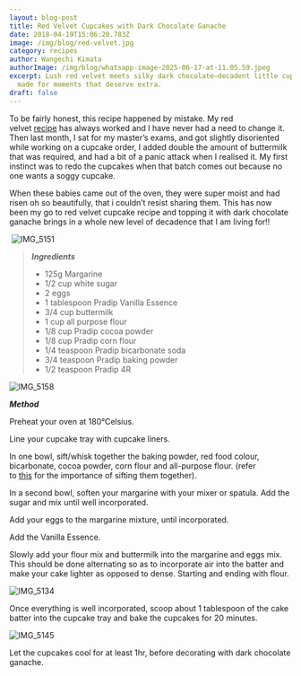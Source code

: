 ```yaml
---
layout: blog-post
title: Red Velvet Cupcakes with Dark Chocolate Ganache
date: 2018-04-19T15:06:20.783Z
image: /img/blog/red-velvet.jpg
category: recipes
author: Wangechi Kimata
authorImage: /img/blog/whatsapp-image-2025-06-17-at-11.05.59.jpeg
excerpt: Lush red velvet meets silky dark chocolate—decadent little cupcakes
  made for moments that deserve extra.
draft: false
---
```

To be fairly honest, this recipe happened by mistake. My red velvet [recipe](https://pastrypleasures.wordpress.com/2017/01/14/slice-of-love/) has always worked and I have never had a need to change it. Then last month, I sat for my master’s exams, and got slightly disoriented while working on a cupcake order, I added double the amount of buttermilk that was required, and had a bit of a panic attack when I realised it. My first instinct was to redo the cupcakes when that batch comes out because no one wants a soggy cupcake.

When these babies came out of the oven, they were super moist and had risen oh so beautifully, that i couldn’t resist sharing them. This has now been my go to red velvet cupcake recipe and topping it with dark chocolate ganache brings in a whole new level of decadence that I am living for!!

 ![IMG_5151](https://pastrypleasures.wordpress.com/wp-content/uploads/2018/04/img_5151.jpg?w=750)

> ***Ingredients***
>
> * 125g Margarine
> * 1/2 cup white sugar
> * 2 eggs
> * 1 tablespoon Pradip Vanilla Essence
> * 3/4 cup buttermilk
> * 1 cup all purpose flour
> * 1/8 cup Pradip cocoa powder
> * 1/8 cup Pradip corn flour
> * 1/4 teaspoon Pradip bicarbonate soda
> * 3/4 teaspoon Pradip baking powder
> * 1/2 teaspoon Pradip 4R

![IMG_5158](https://pastrypleasures.wordpress.com/wp-content/uploads/2018/04/img_5158.jpg?w=750)

***Method***

Preheat your oven at 180°Celsius.

Line your cupcake tray with cupcake liners.

In one bowl, sift/whisk together the baking powder, red food colour, bicarbonate, cocoa powder, corn flour and all-purpose flour. (refer to [this](https://pastrypleasures.wordpress.com/2016/07/03/lemon-cake/) for the importance of sifting them together).

In a second bowl, soften your margarine with your mixer or spatula. Add the sugar and mix until well incorporated.

Add your eggs to the margarine mixture, until incorporated.

Add the Vanilla Essence.

Slowly add your flour mix and buttermilk into the margarine and eggs mix. This should be done alternating so as to incorporate air into the batter and make your cake lighter as opposed to dense. Starting and ending with flour.

![IMG_5134](https://pastrypleasures.wordpress.com/wp-content/uploads/2018/04/img_5134.jpg?w=750)

Once everything is well incorporated, scoop about 1 tablespoon of the cake batter into the cupcake tray and bake the cupcakes for 20 minutes.

![IMG_5145](https://pastrypleasures.wordpress.com/wp-content/uploads/2018/04/img_5145.jpg?w=750)

Let the cupcakes cool for at least 1hr, before decorating with dark chocolate ganache.